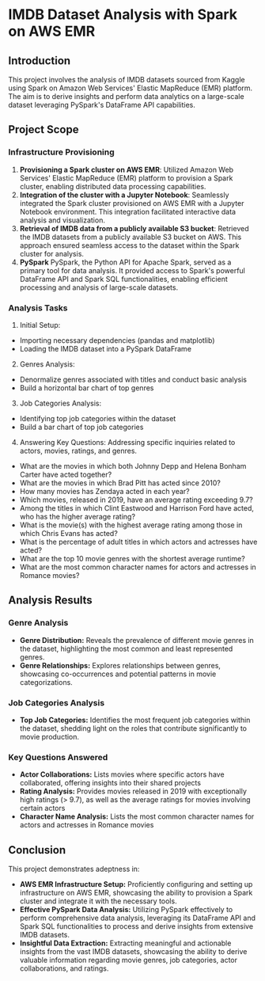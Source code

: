 
# IMDB Dataset Analysis with Spark on AWS EMR





## Introduction
This project involves the analysis of IMDB datasets sourced from Kaggle using Spark on Amazon Web Services' Elastic MapReduce (EMR) platform. The aim is to derive insights and perform data analytics on a large-scale dataset leveraging PySpark's DataFrame API capabilities.


## Project Scope
### Infrastructure Provisioning
1. **Provisioning a Spark cluster on AWS EMR**:
    Utilized Amazon Web Services' Elastic MapReduce (EMR) platform to provision a Spark cluster, enabling distributed data processing capabilities.
2. **Integration of the cluster with a Jupyter Notebook**:
    Seamlessly integrated the Spark cluster provisioned on AWS EMR with a Jupyter Notebook environment. This integration facilitated interactive data analysis and visualization.
3. **Retrieval of IMDB data from a publicly available S3 bucket**:
    Retrieved the IMDB datasets from a publicly available S3 bucket on AWS. This approach ensured seamless access to the dataset within the Spark cluster for analysis.
4. **PySpark**
    PySpark, the Python API for Apache Spark, served as a primary tool for data analysis. It provided access to Spark's powerful DataFrame API and Spark SQL functionalities, enabling efficient processing and analysis of large-scale datasets.
   
### Analysis Tasks
1. Initial Setup:
- Importing necessary dependencies (pandas and matplotlib)
- Loading the IMDB dataset into a PySpark DataFrame
2. Genres Analysis:
- Denormalize genres associated with titles and conduct basic analysis
- Build a horizontal bar chart of top genres
3. Job Categories Analysis:
- Identifying top job categories within the dataset
- Build a bar chart of top job categories
4. Answering Key Questions:
Addressing specific inquiries related to actors, movies, ratings, and genres.
- What are the movies in which both Johnny Depp and Helena Bonham Carter have acted together?
- What are the movies in which Brad Pitt has acted since 2010?
- How many movies has Zendaya acted in each year?
- Which movies, released in 2019, have an average rating exceeding 9.7?
- Among the titles in which Clint Eastwood and Harrison Ford have acted, who has the higher average rating?
- What is the movie(s) with the highest average rating among those in which Chris Evans has acted?
- What is the percentage of adult titles in which actors and actresses have acted?
- What are the top 10 movie genres with the shortest average runtime?
- What are the most common character names for actors and actresses in Romance movies?



## Analysis Results
### Genre Analysis
- **Genre Distribution:** Reveals the prevalence of different movie genres in the dataset, highlighting the most common and least represented genres.
- **Genre Relationships:** Explores relationships between genres, showcasing co-occurrences and potential patterns in movie categorizations.
### Job Categories Analysis
- **Top Job Categories:** Identifies the most frequent job categories within the dataset, shedding light on the roles that contribute significantly to movie production.
### Key Questions Answered
- **Actor Collaborations:** Lists movies where specific actors have collaborated, offering insights into their shared projects
- **Rating Analysis:** Provides movies released in 2019 with exceptionally high ratings (> 9.7), as well as the average ratings for movies involving certain actors
- **Character Name Analysis:** Lists the most common character names for actors and actresses in Romance movies

## Conclusion
This project demonstrates adeptness in:
 - **AWS EMR Infrastructure Setup:** Proficiently configuring and setting up infrastructure on AWS EMR, showcasing the ability to provision a Spark cluster and integrate it with the necessary tools.
- **Effective PySpark Data Analysis:** Utilizing PySpark effectively to perform comprehensive data analysis, leveraging its DataFrame API and Spark SQL functionalities to process and derive insights from extensive IMDB datasets.
- **Insightful Data Extraction:** Extracting meaningful and actionable insights from the vast IMDB datasets, showcasing the ability to derive valuable information regarding movie genres, job categories, actor collaborations, and ratings.
